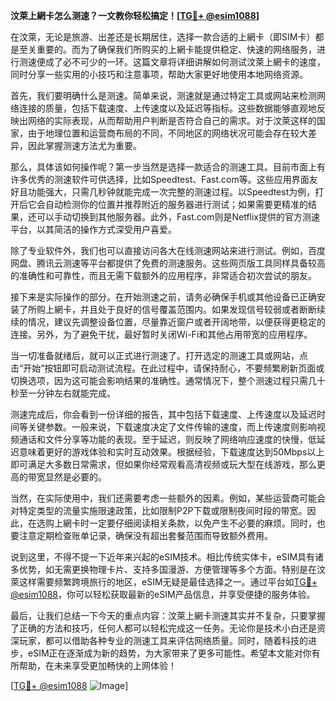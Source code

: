 **汶萊上網卡怎么测速？一文教你轻松搞定！[[TG💪+ @esim1088](https://t.me/s/esim1088)]**

在汶萊，无论是旅游、出差还是长期居住，选择一款合适的上網卡（即SIM卡）都是至关重要的。而为了确保我们所购买的上網卡能提供稳定、快速的网络服务，进行测速便成了必不可少的一环。这篇文章将详细讲解如何测试汶萊上網卡的速度，同时分享一些实用的小技巧和注意事项，帮助大家更好地使用本地网络资源。

首先，我们要明确什么是测速。简单来说，测速就是通过特定工具或网站来检测网络连接的质量，包括下载速度、上传速度以及延迟等指标。这些数据能够直观地反映出网络的实际表现，从而帮助用户判断是否符合自己的需求。对于汶萊这样的国家，由于地理位置和运营商布局的不同，不同地区的网络状况可能会存在较大差异，因此掌握测速方法尤为重要。

那么，具体该如何操作呢？第一步当然是选择一款适合的测速工具。目前市面上有许多优秀的测速软件可供选择，比如Speedtest、Fast.com等。这些应用界面友好且功能强大，只需几秒钟就能完成一次完整的测速过程。以Speedtest为例，打开后它会自动检测你的位置并推荐附近的服务器进行测试；如果需要更精准的结果，还可以手动切换到其他服务器。此外，Fast.com则是Netflix提供的官方测速平台，以其简洁的操作方式深受用户喜爱。

除了专业软件外，我们也可以直接访问各大在线测速网站来进行测试。例如，百度网盘、腾讯云测速等平台都提供了免费的测速服务。这些网页版工具同样具备较高的准确性和可靠性，而且无需下载额外的应用程序，非常适合初次尝试的朋友。

接下来是实际操作的部分。在开始测速之前，请务必确保手机或其他设备已正确安装了所购上網卡，并且处于良好的信号覆盖范围内。如果发现信号较弱或者断断续续的情况，建议先调整设备位置，尽量靠近窗户或者开阔地带，以便获得更稳定的连接。另外，为了避免干扰，最好暂时关闭Wi-Fi和其他占用带宽的应用程序。

当一切准备就绪后，就可以正式进行测速了。打开选定的测速工具或网站，点击“开始”按钮即可启动测试流程。在此过程中，请保持耐心，不要频繁刷新页面或切换选项，因为这可能会影响结果的准确性。通常情况下，整个测速过程只需几十秒至一分钟左右就能完成。

测速完成后，你会看到一份详细的报告，其中包括下载速度、上传速度以及延迟时间等关键参数。一般来说，下载速度决定了文件传输的速度，而上传速度则影响视频通话和文件分享等功能的表现。至于延迟，则反映了网络响应速度的快慢，低延迟意味着更好的游戏体验和实时互动效果。根据经验，下载速度达到50Mbps以上即可满足大多数日常需求，但如果你经常观看高清视频或玩大型在线游戏，那么更高的带宽显然是必要的。

当然，在实际使用中，我们还需要考虑一些额外的因素。例如，某些运营商可能会对特定类型的流量实施限速政策，比如限制P2P下载或限制夜间时段的带宽。因此，在选购上網卡时一定要仔细阅读相关条款，以免产生不必要的麻烦。同时，也要注意定期检查账单记录，确保没有超出套餐范围而导致额外费用。

说到这里，不得不提一下近年来兴起的eSIM技术。相比传统实体卡，eSIM具有诸多优势，如无需更换物理卡片、支持多国漫游、方便管理等多个方面。特别是在汶萊这样需要频繁跨境旅行的地区，eSIM无疑是最佳选择之一。通过平台如[TG💪+ @esim1088](https://t.me/s/esim1088)，你可以轻松获取最新的eSIM产品信息，并享受便捷的服务体验。

最后，让我们总结一下今天的重点内容：汶萊上網卡测速其实并不复杂，只要掌握了正确的方法和技巧，任何人都可以轻松完成这一任务。无论你是技术小白还是资深玩家，都可以借助各种专业的测速工具来评估网络质量。同时，随着科技的进步，eSIM正在逐渐成为新的趋势，为大家带来了更多可能性。希望本文能对你有所帮助，在未来享受更加畅快的上网体验！

[[TG💪+ @esim1088](https://t.me/s/esim1088) ![Image](https://i.postimg.cc/4NQfJmqS/Snipaste-2025-05-13-00-14-12.png)]